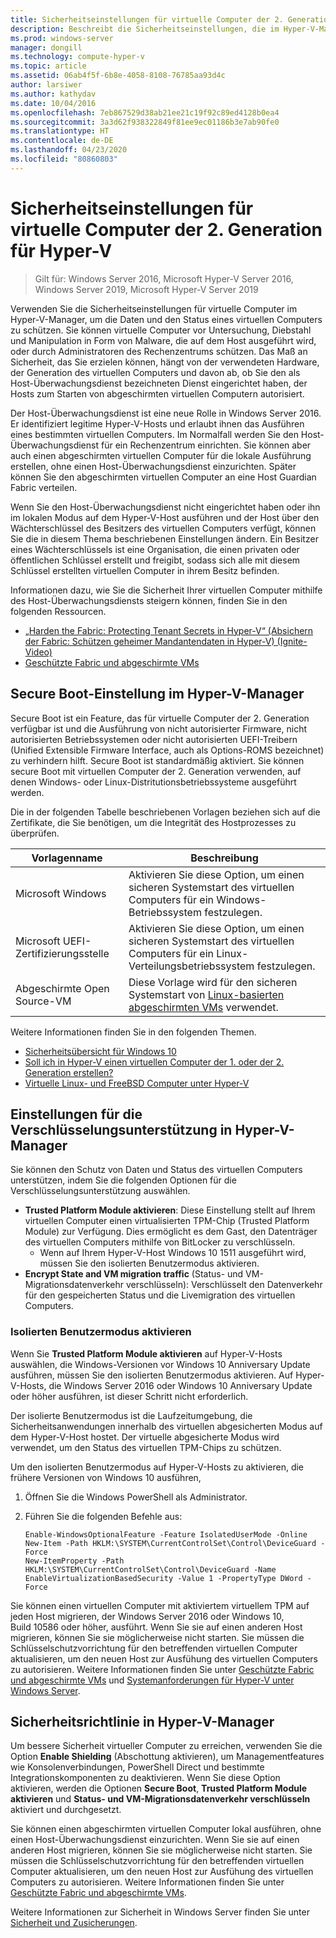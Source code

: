 ```yaml
---
title: Sicherheitseinstellungen für virtuelle Computer der 2. Generation für Hyper-V
description: Beschreibt die Sicherheitseinstellungen, die im Hyper-V-Manager für virtuelle Computer der Generation 2 verfügbar sind
ms.prod: windows-server
manager: dongill
ms.technology: compute-hyper-v
ms.topic: article
ms.assetid: 06ab4f5f-6b8e-4058-8108-76785aa93d4c
author: larsiwer
ms.author: kathydav
ms.date: 10/04/2016
ms.openlocfilehash: 7eb867529d38ab21ee21c19f92c89ed4128b0ea4
ms.sourcegitcommit: 3a3d62f938322849f81ee9ec01186b3e7ab90fe0
ms.translationtype: HT
ms.contentlocale: de-DE
ms.lasthandoff: 04/23/2020
ms.locfileid: "80860803"
---
```

# <a name="generation-2-virtual-machine-security-settings-for-hyper-v"></a>Sicherheitseinstellungen für virtuelle Computer der 2. Generation für Hyper-V

>Gilt für: Windows Server 2016, Microsoft Hyper-V Server 2016, Windows Server 2019, Microsoft Hyper-V Server 2019

Verwenden Sie die Sicherheitseinstellungen für virtuelle Computer im Hyper-V-Manager, um die Daten und den Status eines virtuellen Computers zu schützen. Sie können virtuelle Computer vor Untersuchung, Diebstahl und Manipulation in Form von Malware, die auf dem Host ausgeführt wird, oder durch Administratoren des Rechenzentrums schützen. Das Maß an Sicherheit, das Sie erzielen können, hängt von der verwendeten Hardware, der Generation des virtuellen Computers und davon ab, ob Sie den als Host-Überwachungsdienst bezeichneten Dienst eingerichtet haben, der Hosts zum Starten von abgeschirmten virtuellen Computern autorisiert.  

Der Host-Überwachungsdienst ist eine neue Rolle in Windows Server 2016. Er identifiziert legitime Hyper-V-Hosts und erlaubt ihnen das Ausführen eines bestimmten virtuellen Computers. Im Normalfall werden Sie den Host-Überwachungsdienst für ein Rechenzentrum einrichten. Sie können aber auch einen abgeschirmten virtuellen Computer für die lokale Ausführung erstellen, ohne einen Host-Überwachungsdienst einzurichten. Später können Sie den abgeschirmten virtuellen Computer an eine Host Guardian Fabric verteilen.  

Wenn Sie den Host-Überwachungsdienst nicht eingerichtet haben oder ihn im lokalen Modus auf dem Hyper-V-Host ausführen und der Host über den Wächterschlüssel des Besitzers des virtuellen Computers verfügt, können Sie die in diesem Thema beschriebenen Einstellungen ändern.   Ein Besitzer eines Wächterschlüssels ist eine Organisation, die einen privaten oder öffentlichen Schlüssel erstellt und freigibt, sodass sich alle mit diesem Schlüssel erstellten virtuellen Computer in ihrem Besitz befinden.  

Informationen dazu, wie Sie die Sicherheit Ihrer virtuellen Computer mithilfe des Host-Überwachungsdiensts steigern können, finden Sie in den folgenden Ressourcen.  

- [„Harden the Fabric: Protecting Tenant Secrets in Hyper-V“ (Absichern der Fabric: Schützen geheimer Mandantendaten in Hyper-V) (Ignite-Video)](https://go.microsoft.com/fwlink/?LinkId=746379)
- [Geschützte Fabric und abgeschirmte VMs](https://go.microsoft.com/fwlink/?LinkId=746381)

## <a name="secure-boot-setting-in-hyper-v-manager"></a>Secure Boot-Einstellung im Hyper-V-Manager  

Secure Boot ist ein Feature, das für virtuelle Computer der 2. Generation verfügbar ist und die Ausführung von nicht autorisierter Firmware, nicht autorisierten Betriebssystemen oder nicht autorisierten UEFI-Treibern (Unified Extensible Firmware Interface, auch als Options-ROMS bezeichnet) zu verhindern hilft. Secure Boot ist standardmäßig aktiviert. Sie können secure Boot mit virtuellen Computer der 2. Generation verwenden, auf denen Windows- oder Linux-Distritutionsbetriebssysteme ausgeführt werden.  

Die in der folgenden Tabelle beschriebenen Vorlagen beziehen sich auf die Zertifikate, die Sie benötigen, um die Integrität des Hostprozesses zu überprüfen.  

|Vorlagenname|Beschreibung|  
|-----------------|---------------|  
|Microsoft Windows|Aktivieren Sie diese Option, um einen sicheren Systemstart des virtuellen Computers für ein Windows-Betriebssystem festzulegen.|  
|Microsoft UEFI-Zertifizierungsstelle|Aktivieren Sie diese Option, um einen sicheren Systemstart des virtuellen Computers für ein Linux-Verteilungsbetriebssystem festzulegen.|  
|Abgeschirmte Open Source-VM|Diese Vorlage wird für den sicheren Systemstart von [Linux-basierten abgeschirmten VMs](https://docs.microsoft.com/windows-server/security/guarded-fabric-shielded-vm/guarded-fabric-create-a-linux-shielded-vm-template) verwendet.|

Weitere Informationen finden Sie in den folgenden Themen.  

- [Sicherheitsübersicht für Windows 10](https://docs.microsoft.com/windows/security/threat-protection/overview-of-threat-mitigations-in-windows-10)  
- [Soll ich in Hyper-V einen virtuellen Computer der 1. oder der 2. Generation erstellen?](../plan/Should-I-create-a-generation-1-or-2-virtual-machine-in-Hyper-V.md)  
- [Virtuelle Linux- und FreeBSD Computer unter Hyper-V](../Supported-Linux-and-FreeBSD-virtual-machines-for-Hyper-V-on-Windows.md)  

## <a name="encryption-support-settings-in-hyper-v-manager"></a>Einstellungen für die Verschlüsselungsunterstützung in Hyper-V-Manager

Sie können den Schutz von Daten und Status des virtuellen Computers unterstützen, indem Sie die folgenden Optionen für die Verschlüsselungsunterstützung auswählen.  

- **Trusted Platform Module aktivieren**: Diese Einstellung stellt auf Ihrem virtuellen Computer einen virtualisierten TPM-Chip (Trusted Platform Module) zur Verfügung. Dies ermöglicht es dem Gast, den Datenträger des virtuellen Computers mithilfe von BitLocker zu verschlüsseln.
  - Wenn auf Ihrem Hyper-V-Host Windows 10 1511 ausgeführt wird, müssen Sie den isolierten Benutzermodus aktivieren. 
- **Encrypt State and VM migration traffic** (Status- und VM-Migrationsdatenverkehr verschlüsseln): Verschlüsselt den Datenverkehr für den gespeicherten Status und die Livemigration des virtuellen Computers.

### <a name="enable-isolated-user-mode"></a>Isolierten Benutzermodus aktivieren

Wenn Sie **Trusted Platform Module aktivieren** auf Hyper-V-Hosts auswählen, die Windows-Versionen vor Windows 10 Anniversary Update ausführen, müssen Sie den isolierten Benutzermodus aktivieren. Auf Hyper-V-Hosts, die Windows Server 2016 oder Windows 10 Anniversary Update oder höher ausführen, ist dieser Schritt nicht erforderlich.

Der isolierte Benutzermodus ist die Laufzeitumgebung, die Sicherheitsanwendungen innerhalb des virtuellen abgesicherten Modus auf dem Hyper-V-Host hostet. Der virtuelle abgesicherte Modus wird verwendet, um den Status des virtuellen TPM-Chips zu schützen.  

Um den isolierten Benutzermodus auf Hyper-V-Hosts zu aktivieren, die frühere Versionen von Windows 10 ausführen,  

1.  Öffnen Sie die Windows PowerShell als Administrator.  

2.  Führen Sie die folgenden Befehle aus:  

    ```  
    Enable-WindowsOptionalFeature -Feature IsolatedUserMode -Online  
    New-Item -Path HKLM:\SYSTEM\CurrentControlSet\Control\DeviceGuard -Force  
    New-ItemProperty -Path HKLM:\SYSTEM\CurrentControlSet\Control\DeviceGuard -Name EnableVirtualizationBasedSecurity -Value 1 -PropertyType DWord -Force  

    ```  

Sie können einen virtuellen Computer mit aktiviertem virtuellem TPM auf jeden Host migrieren, der Windows Server 2016 oder Windows 10, Build 10586 oder höher, ausführt. Wenn Sie sie auf einen anderen Host migrieren, können Sie sie möglicherweise nicht starten. Sie müssen die Schlüsselschutzvorrichtung für den betreffenden virtuellen Computer aktualisieren, um den neuen Host zur Ausfühung des virtuellen Computers zu autorisieren. Weitere Informationen finden Sie unter [Geschützte Fabric und abgeschirmte VMs](https://go.microsoft.com/fwlink/?LinkId=746381) und [Systemanforderungen für Hyper-V unter Windows Server](../System-requirements-for-Hyper-V-on-Windows.md).  

## <a name="security-policy-in-hyper-v-manager"></a>Sicherheitsrichtlinie in Hyper-V-Manager  
Um bessere Sicherheit virtueller Computer zu erreichen, verwenden Sie die Option **Enable Shielding** (Abschottung aktivieren), um Managementfeatures wie Konsolenverbindungen, PowerShell Direct und bestimmte Integrationskomponenten zu deaktivieren. Wenn Sie diese Option aktivieren, werden die Optionen **Secure Boot**, **Trusted Platform Module aktivieren** und **Status- und VM-Migrationsdatenverkehr verschlüsseln** aktiviert und durchgesetzt.   

Sie können einen abgeschirmten virtuellen Computer lokal ausführen, ohne einen Host-Überwachungsdienst einzurichten. Wenn Sie sie auf einen anderen Host migrieren, können Sie sie möglicherweise nicht starten. Sie müssen die Schlüsselschutzvorrichtung für den betreffenden virtuellen Computer aktualisieren, um den neuen Host zur Ausfühung des virtuellen Computers zu autorisieren. Weitere Informationen finden Sie unter [Geschützte Fabric und abgeschirmte VMs](https://go.microsoft.com/fwlink/?LinkId=746381).  

Weitere Informationen zur Sicherheit in Windows Server finden Sie unter [Sicherheit und Zusicherungen](../../../security/Security-and-Assurance.md).  
